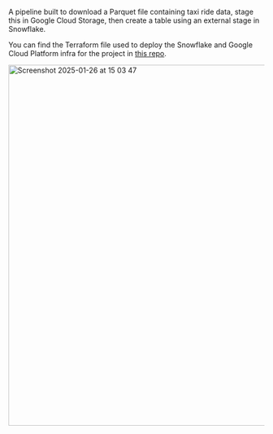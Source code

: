 A pipeline built to download a Parquet file containing taxi ride data, stage this in Google Cloud Storage, then create a table using an external stage in Snowflake.

You can find the Terraform file used to deploy the Snowflake and Google Cloud Platform infra for the project in [this repo](https://github.com/jackmulligan-ire/terraform-gcs-snowflake).

<img width="709" alt="Screenshot 2025-01-26 at 15 03 47" src="https://github.com/user-attachments/assets/8e08d1b8-1068-4dad-8f6f-e5cebca85c0b" />
